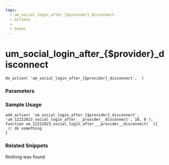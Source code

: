 ```yaml
---
tags: 
  - um_social_login_after_{$provider}_disconnect
  - actions
  - 
  - hooks
---
```

# um\_social\_login\_after\_{$provider}\_disconnect

``` php:no-line-numbers
do_action( 'um_social_login_after_{$provider}_disconnect',  )
```
<div class='hook-sep'></div>

### Parameters

<div class='hook-sep'></div>



### Sample Usage

``` php:no-line-numbers
add_action( 'um_social_login_after_{$provider}_disconnect', 'um_12222023_social_login_after___provider__disconnect', 10, 0 );
function um_12222023_social_login_after___provider__disconnect(  ){
 // do something
}
```
<div class='hook-sep'></div>



### Related Snippets

Nothing was found

